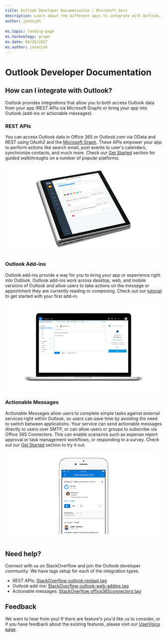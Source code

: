 ```yaml
---
title: Outlook Developer Documentation | Microsoft Docs
description: Learn about the different ways to integrate with Outlook, including REST, add-ins, and actionable messages.
author: jasonjoh

ms.topic: landing-page
ms.technology: graph
ms.date: 04/26/2017
ms.author: jasonjoh
---
```


# Outlook Developer Documentation

## How can I integrate with Outlook?

Outlook provides integrations that allow you to both access Outlook data from your app (REST APIs via Microsoft Graph) or bring your app into Outlook (add-ins or actionable messages).

### REST APIs

You can access Outlook data in Office 365 or Outlook.com via OData and REST using OAuth2 and the [Microsoft Graph](https://developer.microsoft.com/en-us/graph). These APIs empower your app to perform actions like search email, post events to user's calendars, synchronize contacts, and much more. Check our [Get Started](rest/get-started.md) section for guided walkthroughs on a number of popular platforms.

![The Do.com app loaded on a tablet](images/restapis.png)

### Outlook Add-ins

Outlook add-ins provide a way for you to bring your app or experience right into Outlook. Outlook add-ins work across desktop, web, and mobile versions of Outlook and allow users to take actions on the message or appointment they are currently reading or composing. Check out our [tutorial](addins/addin-tutorial.md) to get started with your first add-in.

![The PayPal add-in loaded on a laptop](images/addins.png)

### Actionable Messages

Actionable Messages allow users to complete simple tasks against external services right within Outlook, so users can save time by avoiding the need to switch between applications. Your service can send actionable messages directly to users over SMTP, or can allow users or groups to subscribe via Office 365 Connectors. This can enable scenarios such as expense report approval or task management workflows, or responding to a survey. Check out our [Get Started](actionable-messages/get-started.md) section to try it out.

![A Twitter actionable message displayed on a mobile device](images/connectors.png)

## Need help?

Connect with us on StackOverflow and join the Outlook developer community. We have tags setup for each of the integration types.

- REST APIs: [StackOverflow outlook-restapi tag](http://stackoverflow.com/questions/tagged/outlook-restapi)
- Outlook add-ins: [StackOverflow outlook-web-addins tag](http://stackoverflow.com/questions/tagged/outlook-web-addins)
- Actionable messages: [StackOverflow office365connectors tag](http://stackoverflow.com/questions/tagged/office365connectors)

## Feedback

We want to hear from you! If there are feature's you'd like us to consider, or if you have feedback about the existing features, please visit our [UserVoice page](https://officespdev.uservoice.com/).